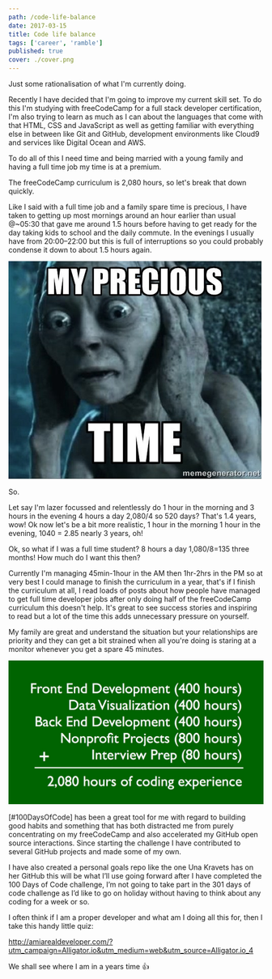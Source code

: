 ```yaml
---
path: /code-life-balance
date: 2017-03-15
title: Code life balance
tags: ['career', 'ramble']
published: true
cover: ./cover.png
---
```


Just some rationalisation of what I'm currently doing.

Recently I have decided that I'm going to improve my current skill
set. To do this I'm studying with freeCodeCamp for a full stack
developer certification, I'm also trying to learn as much as I can
about the languages that come with that HTML, CSS and JavaScript as
well as getting familiar with everything else in between like Git and
GitHub, development environments like Cloud9 and services like Digital
Ocean and AWS.

To do all of this I need time and being married with a young family
and having a full time job my time is at a premium.

The freeCodeCamp curriculum is 2,080 hours, so let's break that down
quickly.

Like I said with a full time job and a family spare time is precious,
I have taken to getting up most mornings around an hour earlier than
usual @~05:30 that gave me around 1.5 hours before having to get ready
for the day taking kids to school and the daily commute. In the
evenings I usually have from 20:00–22:00 but this is full of
interruptions so you could probably condense it down to about 1.5
hours again.

![](./gollum.jpg)

So.

Let say I'm lazer focussed and relentlessly do 1 hour in the morning
and 3 hours in the evening 4 hours a day 2,080/4 so 520 days? That's
1.4 years, wow! Ok now let's be a bit more realistic, 1 hour in the
morning 1 hour in the evening, 1040 = 2.85 nearly 3 years, oh!

Ok, so what if I was a full time student? 8 hours a day 1,080/8=135
three months! How much do I want this then?

Currently I'm managing 45min-1hour in the AM then 1hr-2hrs in the PM
so at very best I could manage to finish the curriculum in a year,
that's if I finish the curriculum at all, I read loads of posts about
how people have managed to get full time developer jobs after only
doing half of the freeCodeCamp curriculum this doesn't help. It's
great to see success stories and inspiring to read but a lot of the
time this adds unnecessary pressure on yourself.

My family are great and understand the situation but your
relationships are priority and they can get a bit strained when all
you're doing is staring at a monitor whenever you get a spare 45
minutes.

![](./fccbreakdown.jpg)

[#100DaysOfCode] has been a great tool for me with regard to building
good habits and something that has both distracted me from purely
concentrating on my freeCodeCamp and also accelerated my GitHub open
source interactions. Since starting the challenge I have contributed
to several GitHub projects and made some of my own.

I have also created a personal goals repo like the one Una Kravets has
on her GitHub this will be what I’ll use going forward after I have
completed the 100 Days of Code challenge, I’m not going to take part
in the 301 days of code challenge as I’d like to go on holiday without
having to think about any coding for a week or so.

I often think if I am a proper developer and what am I doing all this
for, then I take this handy little quiz:

http://amiarealdeveloper.com/?utm_campaign=Alligator.io&utm_medium=web&utm_source=Alligator.io_4

We shall see where I am in a years time 👍

[100daysofcode]:
  https://medium.freecodecamp.com/start-2017-with-the-100daysofcode-improved-and-updated-18ce604b237b
